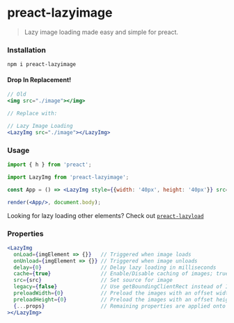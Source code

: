 # preact-lazyimage
> Lazy image loading made easy and simple for preact.

### Installation
```
npm i preact-lazyimage
```

#### Drop In Replacement!
```jsx
// Old
<img src="./image"></img>

// Replace with:

// Lazy Image Loading
<LazyImg src="./image"></LazyImg>
```

### Usage
```jsx
import { h } from 'preact';

import LazyImg from 'preact-lazyimage';

const App = () => <LazyImg style={{width: '40px', height: '40px'}} src="./icon.png"></LazyImg>;

render(<App/>, document.body);
```

Looking for lazy loading other elements? Check out [`preact-lazyload`](https://www.npmjs.com/package/preact-lazyload)

### Properties
```jsx
<LazyImg
  onLoad={imgElement => {}}   // Triggered when image loads
  onUnload={imgElement => {}} // Triggered when image unloads
  delay={0}                   // Delay lazy loading in milliseconds
  cache={true}                // Enable/Disable caching of images; true by default
  src={src}                   // Set source for image
  legacy={false}              // Use getBoundingClientRect instead of IntersectionObservers
  preloadWidth={0}            // Preload the images with an offset width, legacy must be set to `true`
  preloadHeight={0}           // Preload the images with an offset height, legacy must be set to `true`
  {...props}                  // Remaining properties are applied onto the image element
></LazyImg>
```
